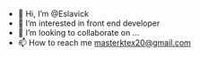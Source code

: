 - 👋 Hi, I’m @Eslavick
- 👀 I’m interested in front end developer
- 💞️ I’m looking to collaborate on ...
- 📫 How to reach me masterktex20@gmail.com

